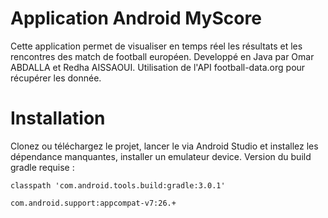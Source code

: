 # Application Android MyScore

Cette application permet de visualiser en temps réel les résultats et les rencontres des match de football européen.
Developpé en Java par Omar ABDALLA et Redha AISSAOUI.
Utilisation de l'API football-data.org pour récupérer les donnée.

# Installation

Clonez ou téléchargez le projet, lancer le via Android Studio et installez les dépendance manquantes, installer un emulateur device.
Version du build gradle requise : 

 ```classpath 'com.android.tools.build:gradle:3.0.1'```
 
 ```com.android.support:appcompat-v7:26.+ ```
